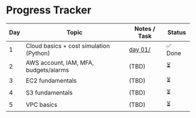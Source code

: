 # Progress Tracker

| Day | Topic                                      | Notes / Task | Status |
|-----|--------------------------------------------|--------------|--------|
| 1   | Cloud basics + cost simulation (Python)    | [day 01/](./day01) | ✅ Done |
| 2   | AWS account, IAM, MFA, budgets/alarms      | (TBD)        | ⏳     |
| 3   | EC2 fundamentals                           | (TBD)        | ⏳     |
| 4   | S3 fundamentals                            | (TBD)        | ⏳     |
| 5   | VPC basics                                 | (TBD)        | ⏳     |
